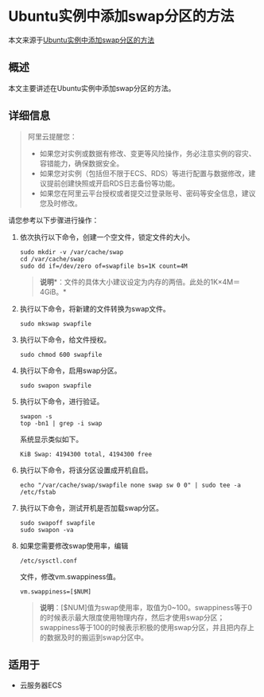 # Ubuntu实例中添加swap分区的方法

本文来源于[Ubuntu实例中添加swap分区的方法](https://help.aliyun.com/document_detail/157171.html)

## 概述

本文主要讲述在Ubuntu实例中添加swap分区的方法。

## 详细信息

> 阿里云提醒您：
>
> - 如果您对实例或数据有修改、变更等风险操作，务必注意实例的容灾、容错能力，确保数据安全。
> - 如果您对实例（包括但不限于ECS、RDS）等进行配置与数据修改，建议提前创建快照或开启RDS日志备份等功能。
> - 如果您在阿里云平台授权或者提交过登录账号、密码等安全信息，建议您及时修改。

请您参考以下步骤进行操作：

1. 依次执行以下命令，创建一个空文件，锁定文件的大小。

   ```
   sudo mkdir -v /var/cache/swap 
   cd /var/cache/swap 
   sudo dd if=/dev/zero of=swapfile bs=1K count=4M
   ```

   > **说明***：文件的具体大小建议设定为内存的两倍。此处的1K×4M＝4GiB。*

2. 执行以下命令，将新建的文件转换为swap文件。

   ```
   sudo mkswap swapfile
   ```

3. 执行以下命令，给文件授权。

   ```
   sudo chmod 600 swapfile
   ```

4. 执行以下命令，启用swap分区。

   ```
   sudo swapon swapfile
   ```

5. 执行以下命令，进行验证。

   ```
   swapon -s
   top -bn1 | grep -i swap
   ```

   系统显示类似如下。

   ```
   KiB Swap: 4194300 total, 4194300 free
   ```

6. 执行以下命令，将该分区设置成开机自启。

   ```
   echo "/var/cache/swap/swapfile none swap sw 0 0" | sudo tee -a /etc/fstab
   ```

7. 执行以下命令，测试开机是否加载swap分区。

   ```
   sudo swapoff swapfile 
   sudo swapon -va
   ```

8. 如果您需要修改swap使用率，编辑

   ```
   /etc/sysctl.conf
   ```

   文件，修改vm.swappiness值。

   ```
   vm.swappiness=[$NUM]
   ```

   > **说明**：[$NUM]值为swap使用率，取值为0~100。swappiness等于0的时候表示最大限度使用物理内存，然后才使用swap分区；swappiness等于100的时候表示积极的使用swap分区，并且把内存上的数据及时的搬运到swap分区中。

## 适用于

- 云服务器ECS